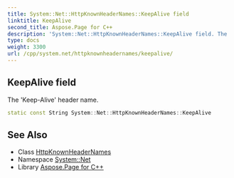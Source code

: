 ```yaml
---
title: System::Net::HttpKnownHeaderNames::KeepAlive field
linktitle: KeepAlive
second_title: Aspose.Page for C++
description: 'System::Net::HttpKnownHeaderNames::KeepAlive field. The ''Keep-Alive'' header name in C++.'
type: docs
weight: 3300
url: /cpp/system.net/httpknownheadernames/keepalive/
---
```

## KeepAlive field


The 'Keep-Alive' header name.

```cpp
static const String System::Net::HttpKnownHeaderNames::KeepAlive
```

## See Also

* Class [HttpKnownHeaderNames](../)
* Namespace [System::Net](../../)
* Library [Aspose.Page for C++](../../../)

